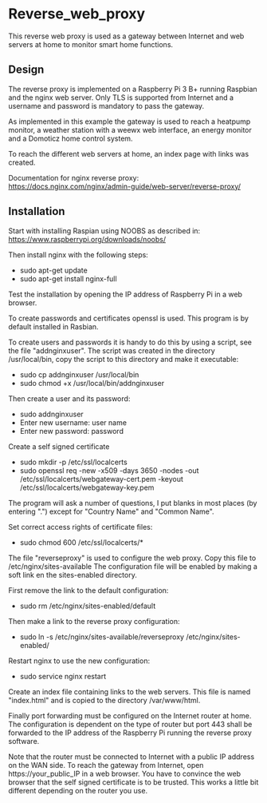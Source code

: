 # Reverse_web_proxy
This reverse web proxy is used as a gateway between Internet and web servers at home to monitor smart home functions.

## Design
The reverse proxy is implemented on a Raspberry Pi 3 B+ running Raspbian and the nginx web server.
Only TLS is supported from Internet and a username and password is mandatory to pass the gateway.

As implemented in this example the gateway is used to reach a heatpump monitor, a weather station with a weewx web interface,
an energy monitor and a Domoticz home control system.

To reach the different web servers at home, an index page with links was created.

Documentation for nginx reverse proxy: https://docs.nginx.com/nginx/admin-guide/web-server/reverse-proxy/

## Installation
Start with installing Raspian using NOOBS as described in: https://www.raspberrypi.org/downloads/noobs/

Then install nginx with the following steps:
* sudo apt-get update
* sudo apt-get install nginx-full

Test the installation by opening the IP address of Raspberry Pi in a web browser.

To create passwords and certificates openssl is used. This program is by default installed in Rasbian.

To create users and passwords it is handy to do this by using a script, see the file "addnginxuser".
The script was created in the directory /usr/local/bin, copy the script to this directory and make it executable:
* sudo cp addnginxuser /usr/local/bin
* sudo chmod +x /usr/local/bin/addnginxuser

Then create a user and its password:
* sudo addnginxuser
* Enter new username: user name
* Enter new password: password
  
Create a self signed certificate
* sudo mkdir -p /etc/ssl/localcerts
* sudo openssl req -new -x509 -days 3650 -nodes -out /etc/ssl/localcerts/webgateway-cert.pem -keyout /etc/ssl/localcerts/webgateway-key.pem

The program will ask a number of questions, I put blanks in most places (by entering ".")
except for "Country Name" and "Common Name".

Set correct access rights of certificate files:
* sudo chmod 600 /etc/ssl/localcerts/*

The file "reverseproxy" is used to configure the web proxy.
Copy this file to /etc/nginx/sites-available
The configuration file will be enabled by making a soft link en the sites-enabled directory.

First remove the link to the default configuration:
* sudo rm /etc/nginx/sites-enabled/default

Then make a link to the reverse proxy configuration:
* sudo ln -s /etc/nginx/sites-available/reverseproxy /etc/nginx/sites-enabled/

Restart nginx to use the new configuration:
* sudo service nginx restart

Create an index file containing links to the web servers.
This file is named "index.html" and is copied to the directory /var/www/html.

Finally port forwarding must be configured on the Internet router at home.
The configuration is dependent on the type of router but port 443 shall be forwarded to
the IP address of the Raspberry Pi running the reverse proxy software.

Note that the router must be connected to Internet with a public IP address on the WAN side.
To reach the gateway from Internet, open https://your_public_IP in a web browser.
You have to convince the web browser that the self signed certificate is to be trusted.
This works a little bit different depending on the router you use.
